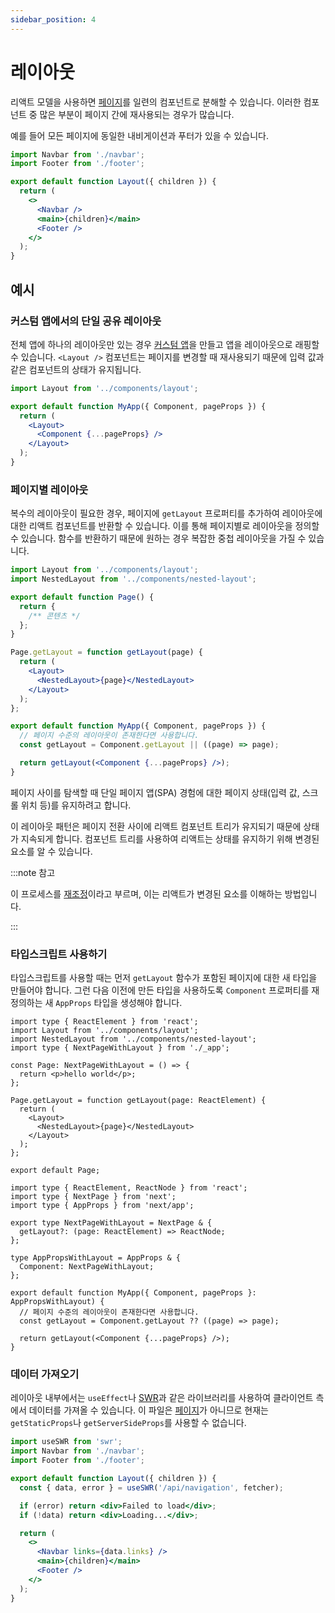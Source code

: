 ```yaml
---
sidebar_position: 4
---
```


# 레이아웃

리액트 모델을 사용하면 [페이지](./페이지.md)를 일련의 컴포넌트로 분해할 수 있습니다. 이러한 컴포넌트 중 많은 부분이 페이지 간에 재사용되는 경우가 많습니다.

예를 들어 모든 페이지에 동일한 내비게이션과 푸터가 있을 수 있습니다.

```jsx title="components/layout.js"
import Navbar from './navbar';
import Footer from './footer';

export default function Layout({ children }) {
  return (
    <>
      <Navbar />
      <main>{children}</main>
      <Footer />
    </>
  );
}
```

## 예시

### 커스텀 앱에서의 단일 공유 레이아웃

전체 앱에 하나의 레이아웃만 있는 경우 [커스텀 앱](https://nextjs.org/docs/advanced-features/custom-app)을 만들고 앱을 레이아웃으로 래핑할 수 있습니다. `<Layout />` 컴포넌트는 페이지를 변경할 때 재사용되기 때문에 입력 값과 같은 컴포넌트의 상태가 유지됩니다.

```jsx title="pages/_app.js"
import Layout from '../components/layout';

export default function MyApp({ Component, pageProps }) {
  return (
    <Layout>
      <Component {...pageProps} />
    </Layout>
  );
}
```

### 페이지별 레이아웃

복수의 레이아웃이 필요한 경우, 페이지에 `getLayout` 프로퍼티를 추가하여 레이아웃에 대한 리액트 컴포넌트를 반환할 수 있습니다. 이를 통해 페이지별로 레이아웃을 정의할 수 있습니다. 함수를 반환하기 때문에 원하는 경우 복잡한 중첩 레이아웃을 가질 수 있습니다.

```jsx title="pages/index.js"
import Layout from '../components/layout';
import NestedLayout from '../components/nested-layout';

export default function Page() {
  return {
    /** 콘텐츠 */
  };
}

Page.getLayout = function getLayout(page) {
  return (
    <Layout>
      <NestedLayout>{page}</NestedLayout>
    </Layout>
  );
};
```

```jsx title="pages/_app.js"
export default function MyApp({ Component, pageProps }) {
  // 페이지 수준의 레이아웃이 존재한다면 사용합니다.
  const getLayout = Component.getLayout || ((page) => page);

  return getLayout(<Component {...pageProps} />);
}
```

페이지 사이를 탐색할 때 단일 페이지 앱(SPA) 경험에 대한 페이지 상태(입력 값, 스크롤 위치 등)를 유지하려고 합니다.

이 레이아웃 패턴은 페이지 전환 사이에 리액트 컴포넌트 트리가 유지되기 때문에 상태가 지속되게 합니다. 컴포넌트 트리를 사용하여 리액트는 상태를 유지하기 위해 변경된 요소를 알 수 있습니다.

:::note 참고

이 프로세스를 [재조정](https://ko.reactjs.org/docs/reconciliation.html)이라고 부르며, 이는 리액트가 변경된 요소를 이해하는 방법입니다.

:::

### 타입스크립트 사용하기

타입스크립트를 사용할 때는 먼저 `getLayout` 함수가 포함된 페이지에 대한 새 타입을 만들어야 합니다. 그런 다음 이전에 만든 타입을 사용하도록 `Component` 프로퍼티를 재정의하는 새 `AppProps` 타입을 생성해야 합니다.

```tsx title="pages/index.tsx"
import type { ReactElement } from 'react';
import Layout from '../components/layout';
import NestedLayout from '../components/nested-layout';
import type { NextPageWithLayout } from './_app';

const Page: NextPageWithLayout = () => {
  return <p>hello world</p>;
};

Page.getLayout = function getLayout(page: ReactElement) {
  return (
    <Layout>
      <NestedLayout>{page}</NestedLayout>
    </Layout>
  );
};

export default Page;
```

```tsx title="pages/_app.tsx"
import type { ReactElement, ReactNode } from 'react';
import type { NextPage } from 'next';
import type { AppProps } from 'next/app';

export type NextPageWithLayout = NextPage & {
  getLayout?: (page: ReactElement) => ReactNode;
};

type AppPropsWithLayout = AppProps & {
  Component: NextPageWithLayout;
};

export default function MyApp({ Component, pageProps }: AppPropsWithLayout) {
  // 페이지 수준의 레이아웃이 존재한다면 사용합니다.
  const getLayout = Component.getLayout ?? ((page) => page);

  return getLayout(<Component {...pageProps} />);
}
```

### 데이터 가져오기

레이아웃 내부에서는 `useEffect`나 [SWR](https://swr.vercel.app/)과 같은 라이브러리를 사용하여 클라이언트 측에서 데이터를 가져올 수 있습니다. 이 파일은 [페이지](./페이지.md)가 아니므로 현재는 `getStaticProps`나 `getServerSideProps`를 사용할 수 없습니다.

```jsx title="components/layout.js"
import useSWR from 'swr';
import Navbar from './navbar';
import Footer from './footer';

export default function Layout({ children }) {
  const { data, error } = useSWR('/api/navigation', fetcher);

  if (error) return <div>Failed to load</div>;
  if (!data) return <div>Loading...</div>;

  return (
    <>
      <Navbar links={data.links} />
      <main>{children}</main>
      <Footer />
    </>
  );
}
```
